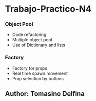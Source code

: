 # Trabajo-Practico-N4


### Object Pool
- Code refactoring
- Multiple object pool
- Use of Dictionary and lists

### Factory
- Factory for props
- Real time spawn movement
- Prop selection by buttons

## Author: Tomasino Delfina